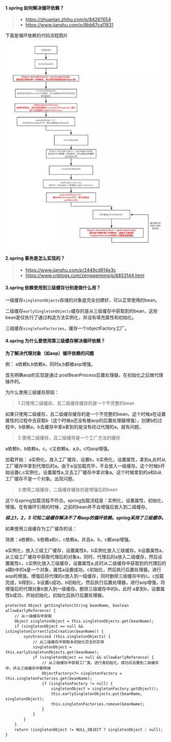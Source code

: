 #### 1.spring 如何解决循环依赖？

>- https://zhuanlan.zhihu.com/p/84267654
>- https://www.jianshu.com/p/8bb67ca11831


下面是循环依赖的代码流程图片
![avatar](img/Spring解决循环依赖.png)


#### 2.spring 事务是怎么实现的？

>- https://www.jianshu.com/p/2449cd914e3c
>- https://www.cnblogs.com/zengweiming/p/8853144.html

#### 3.spring 依赖使用到三级缓存分别是做什么用？

一级缓存`singletonObjects`存储的对象是完全创建好，可以正常使用的bean。

二级缓存`earlySingletonObjects`缓存的是从三级缓存中获取到的bean，这些bean是仅执行了通过构造方法实例化，并没有填充属性和初始化。

三级缓存`singletonFactories`，缓存一个objectFactory工厂。

#### 4.spring 为什么要使用第三级缓存解决循环依赖？

**为了解决代理对象（如aop）循环依赖的问题**

例： a依赖b,b依赖a，同时a,b都被aop增强。

首先明确aop的实现是通过 postBeanProcess后置处理器，在初始化之后做代理操作的。

为什么使用三级缓存原因：

> 1.只使用二级缓存，且二级缓存缓存的是一个不完整的bean

如果只使用二级缓存，且二级缓存缓存的是一个不完整的bean，这个时候a在设置属性的过程中去获取b（这个时候a还没有被aop的后置处理器增强），创建b的过程中，b依赖a，b去缓存中拿a拿到的是没有经过代理的a。就有问题。

> 2.使用二级缓存，且二级缓存是一个工厂方法的缓存

a依赖b，b依赖a，c。c又依赖a。a,b，c均aop增强。

加载开始： a实例化，放入工厂缓存，设置b，b实例化，设置属性，拿到a,此时从工厂缓存中拿到代理后的a。由于a没加载完毕，不会放入一级缓存。这个时候b开始设置c,c实例化，设置属性a,又去工厂缓存中拿对象a。这个时候拿到的a和b从工厂缓存不是一个对象。出现问题。

> 3.使用二级缓存，二级缓存缓存的是增强后的bean

这个与spring加载流程不符合。spring加载流程是：实例化，设置属性，初始化，增强。在有循环引用的时候，之前的bean并不会增强后放入到二级缓存。

***综上1，2，3 可知二级缓存解决不了有aop的循环依赖。spring采用了三级缓存。***

如果使用三级缓存为工厂缓存的话：

场景：a依赖b，b依赖a和c，c依赖a。并且a，b，c都aop增强。

a实例化，放入三级工厂缓存，设置属性b，b实例化放入三级缓存。b设置属性a，从三级工厂缓存中获取代理后的对象a，同时，代理后的a放入二级缓存，然后设置属性c，c实例化放入三级缓存，设置属性a,此时从二级缓存中获取到的代理后的a跟b中的a是一个对象，属性a设置成功。c初始化，然后执行后置处理器。进行aop的增强。增强后将代理的c放入到一级缓存，同时删除三级缓存中的c。c加载完成，b得到c，b设置c成功。b初始化，然后执行后置处理器，进行aop增强，将增强后的代理对象b放入到一级缓存。删除三级缓存中的b。此时 a拿到b，设置属性b成功，开始初始化，初始化后执行后置处理器。

```
protected Object getSingleton(String beanName, boolean allowEarlyReference) {
    // 从一级缓存中获取
    Object singletonObject = this.singletonObjects.get(beanName);
    if (singletonObject == null && isSingletonCurrentlyInCreation(beanName)) {
        synchronized (this.singletonObjects) {
            // 从二级缓存中获取未初始化完全的实体
            singletonObject = this.earlySingletonObjects.get(beanName);
            if (singletonObject == null && allowEarlyReference) {
                // 从三级缓存中获取工厂类，进行类初始化，成功后设置到二级缓存中，并从三级缓存中删除掉
                ObjectFactory<?> singletonFactory = this.singletonFactories.get(beanName);
                if (singletonFactory != null) {
                    singletonObject = singletonFactory.getObject();
                    this.earlySingletonObjects.put(beanName, singletonObject);
                    this.singletonFactories.remove(beanName);
                }
            }
        }
    }
    return (singletonObject != NULL_OBJECT ? singletonObject : null);
}
```

